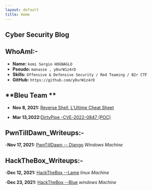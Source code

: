 ```yaml
---
layout: default
title: Home
---
```


## **Cyber Security Blog**
## WhoAmI:-

- **Name:**    `komi Sergio HOGNAGLO`
- **Pseudo:**   `manasse , y0urW1z4rD`
- **Skills:**  `Offensive & Defensive Security / Red Teaming / B2r CTF`
- **GitHub:**     `https://github.com/y0urW1z4rD`

## **Bleu Team **

- **Nov 8, 2021:** [Reverse Shell, L'Ultime Cheat Sheet](https://0xS3rgI0.github.io/posts/Revshell.html)

- **Mar 13,2022:**[DirtyPipe -CVE-2022-0847 (POC)](https://0xS3rgI0.github.io/posts/Articles/CVE-2022-0847.html)



## **PwnTillDawn_Writeups:-**

-**Nov 17, 2021:** [PwnTillDawn -- Django](https://0xS3rgI0.github.io/posts/Django.html) *Windows Machine*

 

## **HackTheBox_Writeups:-**

-**Dec 12, 2021:**  [HackTheBox --Lame](https://0xS3rgI0.github.io/posts/Lame.html) *linux Machine*

-**Dec 23, 2021:**  [HackTheBox --Blue](https://0xS3rgI0.github.io/posts/Blue.html) *windows Machine*















